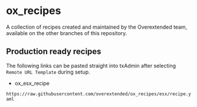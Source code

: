 # ox_recipes

A collection of recipes created and maintained by the Overextended team, available on the other branches of this repository.

## Production ready recipes

The following links can be pasted straight into txAdmin after selecting `Remote URL Template` during setup.

- ox_esx_recipe

`https://raw.githubusercontent.com/overextended/ox_recipes/esx/recipe.yaml`
